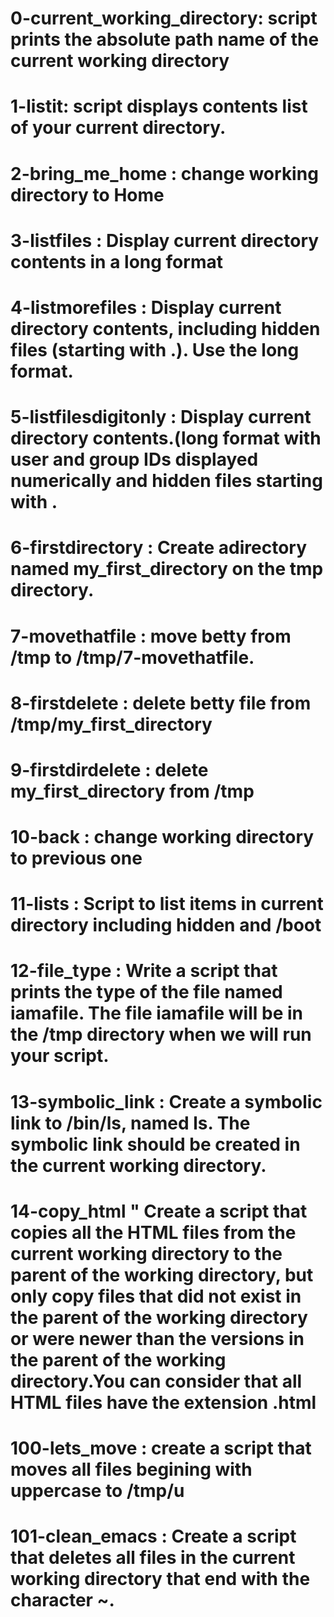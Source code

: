# 0-current_working_directory: script prints the absolute path name of the current working directory

# 1-listit: script displays contents list of your current directory.

# 2-bring_me_home : change working directory to Home

# 3-listfiles : Display current directory contents in a long format

# 4-listmorefiles : Display current directory contents, including hidden files (starting with .). Use the long format.

# 5-listfilesdigitonly : Display current directory contents.(long format with user and group IDs displayed numerically and hidden files starting with .

# 6-firstdirectory : Create adirectory named my_first_directory on the tmp directory.

# 7-movethatfile : move betty from /tmp to /tmp/7-movethatfile.

# 8-firstdelete : delete betty file from /tmp/my_first_directory

# 9-firstdirdelete : delete my_first_directory from /tmp

# 10-back : change working directory to previous one

# 11-lists : Script to list items in current directory including hidden and /boot

# 12-file_type : Write a script that prints the type of the file named iamafile. The file iamafile will be in the /tmp directory when we will run your script.

# 13-symbolic_link : Create a symbolic link to /bin/ls, named __ls__. The symbolic link should be created in the current working directory.

# 14-copy_html " Create a script that copies all the HTML files from the current working directory to the parent of the working directory, but only copy files that did not exist in the parent of the working directory or were newer than the versions in the parent of the working directory.You can consider that all HTML files have the extension .html

# 100-lets_move : create a script that moves all files begining with uppercase to /tmp/u

# 101-clean_emacs : Create a script that deletes all files in the current working directory that end with the character ~.
